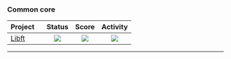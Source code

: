 ### Common core
 <div align="center">
 
 | Project                                                      |      Status       | Score | Activity |
 | :----------------------------------------------------------- | :----------: | :------------: | :------------: |
 |[Libft](https://github.com/Drkpulse/libft)                |  <img src="https://img.shields.io/github/languages/top/drkpulse/libft" /> | <img src="https://img.shields.io/badge/done-sucess" /> | <img src="https://img.shields.io/badge/125%20%2F%20100%20%E2%98%85-success" />  |<img src="https://img.shields.io/github/last-commit/drkpulse/libft"/>|
 
 ------
 </div>
